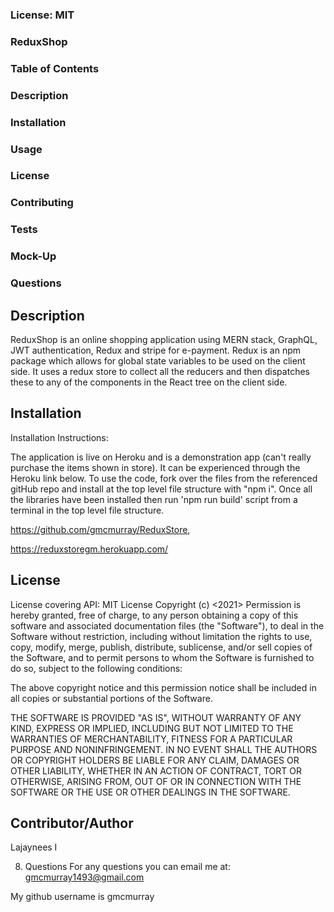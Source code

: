 ### License: MIT
### ReduxShop
### Table of Contents
### Description
### Installation
### Usage
### License
### Contributing
### Tests
### Mock-Up
### Questions
## Description
ReduxShop is an online shopping application using MERN stack, GraphQL, JWT authentication, Redux and stripe for e-payment. Redux is an npm package which allows for global state variables to be used on the client side. It uses a redux store to collect all the reducers and then dispatches these to any of the components in the React tree on the client side.

## Installation
Installation Instructions:

The application is live on Heroku and is a demonstration app (can't really purchase the items shown in store). It can be experienced through the Heroku link below. To use the code, fork over the files from the referenced gitHub repo and install at the top level file structure with "npm i". Once all the libraries have been installed then run 'npm run build' script from a terminal in the top level file structure.

 https://github.com/gmcmurray/ReduxStore,

 https://reduxstoregm.herokuapp.com/


## License
License covering API: MIT License Copyright (c) <2021> Permission is hereby granted, free of charge, to any person obtaining a copy of this software and associated documentation files (the "Software"), to deal in the Software without restriction, including without limitation the rights to use, copy, modify, merge, publish, distribute, sublicense, and/or sell copies of the Software, and to permit persons to whom the Software is furnished to do so, subject to the following conditions:

The above copyright notice and this permission notice shall be included in all
copies or substantial portions of the Software.

THE SOFTWARE IS PROVIDED "AS IS", WITHOUT WARRANTY OF ANY KIND, EXPRESS OR
IMPLIED, INCLUDING BUT NOT LIMITED TO THE WARRANTIES OF MERCHANTABILITY,
FITNESS FOR A PARTICULAR PURPOSE AND NONINFRINGEMENT. IN NO EVENT SHALL THE
AUTHORS OR COPYRIGHT HOLDERS BE LIABLE FOR ANY CLAIM, DAMAGES OR OTHER
LIABILITY, WHETHER IN AN ACTION OF CONTRACT, TORT OR OTHERWISE, ARISING FROM,
OUT OF OR IN CONNECTION WITH THE SOFTWARE OR THE USE OR OTHER DEALINGS IN THE
SOFTWARE.
## Contributor/Author
Lajaynees I





8. Questions
For any questions you can email me at: gmcmurray1493@gmail.com

My github username is gmcmurray
